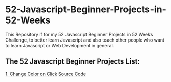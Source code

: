 # 52-Javascript-Beginner-Projects-in-52-Weeks
This Repository if for my 52 Javascript Beginner Projects in 52 Weeks Challenge, to better learn Javascript and also teach other people who want to learn Javascript or Web Development in general.

## The 52 Javascript Beginner Projects List:

[1. Change Color on Click](https://learn-webdevyt.github.io/Change-Color-on-Click/) [Source Code](https://github.com/learn-webdevYT/Change-Color-on-Click)
